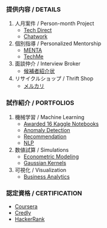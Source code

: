 ### 提供内容 / DETAILS
1. 人月案件 / Person-month Project
    * [Tech Direct](https://techdirect.jp/users/4e98de22-680c-46e7-a6ac-6e10bc6d2f9b)
    * [Chatwork](https://www.chatwork.com/FreeAnalytics)
1. 個別指導 / Personalized Mentorship
    * [MENTA](https://menta.work/plan/15007?ref=mentor_profile)
    * [TechMe](https://techme.jp/expert/43ce202e-8b83-4b54-b8e1-c8103cf993f5)
1. 面談仲介 / Interview Broker
    * [候補者紹介状](https://docs.google.com/forms/d/e/1FAIpQLSc6XFzYcY2UBKbGplD6tDiPAWw2-wgZnRl5DxQ_njkw87WYsA/viewform?usp=sharing)
1. リサイクルショップ / Thrift Shop
    * [メルカリ](https://jp.mercari.com/user/profile/272985491?status=on_sale)

### 試作紹介 / PORTFOLIOS
1. 機械学習 / Machine Learning
    * [Awarded 16 Kaggle Notebooks](https://github.com/Satoru-Shibata-JPN/Kaggle/blob/main/README.md)
    * [Anomaly Detection](https://github.com/Satoru-Shibata-JPN/AnomalyDetection/blob/main/README.md)
    * [Recommendation](https://github.com/Satoru-Shibata-JPN/Recommendation/blob/main/README.md)
    * [NLP](https://github.com/Satoru-Shibata-JPN/NLP/blob/main/README.md)
1. 数値試算 / Simulations
    * [Econometric Modeling](https://github.com/Satoru-Shibata-JPN/EconometricModeling/blob/main/README.md)
    * [Gaussian Kernels](https://github.com/Satoru-Shibata-JPN/GaussianKernels/blob/main/README.md)
1. 可視化 / Visualization
    * [Business Analytics](https://github.com/Satoru-Shibata-JPN/BusinessAnalytics/blob/main/README.md)

### 認定資格 / CERTIFICATION
* [Coursera](https://www.coursera.org/learner/satoru-shibata)
* [Credly](https://www.credly.com/users/satoru-shibata/badges#credly)
* [HackerRank](https://www.hackerrank.com/profile/FreeAnalytics)
